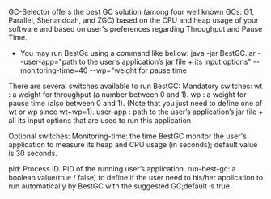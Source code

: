GC-Selector offers the best GC solution (among four well known GCs: G1, Parallel, Shenandoah, and ZGC) based on the CPU and heap usage of your software and based on user's preferences regarding Throughput and Pause Time.

- You may run BestGc using a command like bellow:
   java -jar BestGC.jar --user-app="path to the user’s application’s jar file + its input options" --monitoring-time=40
--wp="weight for pause time


There are several switches available to run BestGC:
Mandatory switches:
wt : a weight for throughput (a number between 0 and 1).
wp : a weight for pause time (also between 0 and 1). (Note that you just need to define one of wt or wp since wt+wp=1).
user-app : path to the user’s application’s jar file + all its input options that are used to run this application

Optional switches:
Monitoring-time: the time BestGC monitor the user's application to measure its heap and CPU usage (in seconds); default value is 30 seconds.

pid: Process ID. PID of the running user’s application.
run-best-gc: a boolean value(true / false) to define if the user need to his/her application to run automatically by BestGC with the suggested GC;default is true. 

